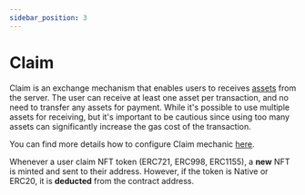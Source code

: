 ```yaml
---
sidebar_position: 3
---
```


# Claim

Claim is an exchange mechanism that enables users to receives [assets](/admin/miscellaneous/asset) from the server. The user can receive at least one asset per transaction, and no need to transfer any assets for payment. While it's possible to use multiple assets for receiving, but it's important to be cautious since using too many assets can significantly increase the gas cost of the transaction.

You can find more details how to configure Claim mechanic [here](/admin/simple-mechanics/claim).

Whenever a user claim NFT token (ERC721, ERC998, ERC1155), a **new** NFT is minted and sent to their address. However, if the token is Native or ERC20, it is **deducted** from the contract address.